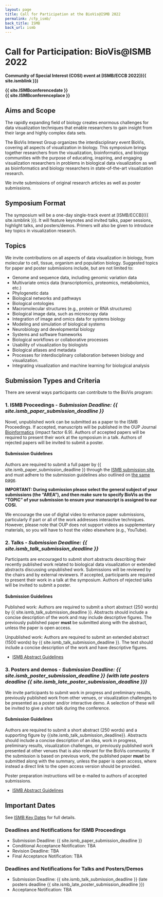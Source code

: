```yaml
---
layout: page
title: Call for Participation at the BioVis@ISMB 2022
permalink: /cfp_ismb/
back_title: ISMB
back_url: ismb
---
```


# Call for Participation: BioVis@ISMB 2022

**Community of Special Interest (COSI) event at [ISMB/ECCB 2022]({{ site.ismblink }})**  

**{{ site.ISMBconferencedate }}  
{{ site.ISMBconferenceplace }}**

## Aims and Scope

The rapidly expanding field of biology creates enormous challenges for data visualization techniques that enable researchers to gain insight from their large and highly complex data sets.

The BioVis Interest Group organizes the interdisciplinary event BioVis, covering all aspects of visualization in biology. This symposium brings together researchers from the visualization, bioinformatics, and biology communities with the purpose of educating, inspiring, and engaging visualization researchers in problems in biological data visualization as well as bioinformatics and biology researchers in state-of-the-art visualization research.

We invite submissions of original research articles as well as poster submissions.

## Symposium Format

The symposium will be a one-day single-track event at [ISMB/ECCB]({{ site.ismblink }}). It will feature keynotes and invited talks, paper sessions, highlight talks, and posters/demos. Primers will also be given to introduce key topics in visualization research.

## Topics

We invite contributions on all aspects of data visualization in biology, from molecular to cell, tissue, organism and population biology. Suggested topics for paper and poster submissions include, but are not limited to:

* Genome and sequence data, including genomic variation data
* Multivariate omics data (transcriptomics, proteomics, metabolomics, etc.)
* Phylogenetic data
* Biological networks and pathways
* Biological ontologies
* Macromolecular structures (e.g., protein or RNA structures)
* Biological image data, such as microscopy data
* Integration of image and omics data for systems biology
* Modeling and simulation of biological systems
* Neurobiology and developmental biology
* Systems and software frameworks
* Biological workflows or collaborative processes
* Usability of visualization by biologists
* Biological atlases and metadata
* Processes for interdisciplinary collaboration between biology and visualization.
* Integrating visualization and machine learning for biological analysis

## Submission Types and Criteria

There are several ways participants can contribute to the BioVis program:

### 1. ISMB Proceedings - *Submission Deadline: {{ site.ismb_paper_submission_deadline }}*

Novel, unpublished work can be submitted as a paper to the ISMB Proceedings. If accepted, manuscripts will be published in the OUP Journal [Bioinformatics](http://bioinformatics.oxfordjournals.org/) (impact factor 6.9). Authors of accepted papers will be required to present their work at the symposium in a talk. Authors of rejected papers will be invited to submit a poster. 

#### Submission Guidelines

Authors are required to submit a full paper by <time>{{ site.ismb_paper_submission_deadline }}</time> through the [ISMB submission site](https://www.iscb.org/ismb2022-submissions/proceedings), and must adhere to the submission guidelines also outlined on [the same page](https://www.iscb.org/ismb2022-submissions/proceedings).

**IMPORTANT: During submission please select the general subject of your submissions (the “AREA”), and then make sure to specify BioVis as the “TOPIC” of your submission to ensure your manuscript is assigned to our COSI.**

We encourage the use of digital video to enhance paper submissions, particularly if part or all of the work addresses interactive techniques. However, please note that OUP does not support videos as supplementary materials, so you will have to host the video elsewhere (e.g., YouTube).


### 2. Talks - *Submission Deadline: {{ site.ismb_talk_submission_deadline }}*

Participants are encouraged to submit short abstracts describing their recently published work related to biological data visualization or extended abstracts discussing unpublished work.  Submissions will be reviewed by the chairs and by external reviewers. If accepted, participants are required to present their work in a talk at the symposium. Authors of rejected talks will be invited to submit a poster.

#### Submission Guidelines

Published work: Authors are required to submit a short abstract (250 words) by <time>{{ site.ismb_talk_submission_deadline }}</time>. Abstracts should include a concise description of the work and may include descriptive figures. The previously published paper **must** be submitted along with the abstract, unless the paper is open access.

Unpublished work: Authors are required to submit an extended abstract (1500 words) by <time>{{ site.ismb_talk_submission_deadline }}</time>.  The text should include a concise description of the work and have descriptive figures.  
* [ISMB Abstract Guidelines](https://www.iscb.org/ismbeccb2022-submit/submit-abstracts)  
<!-- TODO: Check link: * [**ISMB Talk Submission Form**](https://easychair.org/account/signin?l=Qtwki8qv7LdppT3m13DeXL#) (Select Biovis after logging in) -->

### 3. Posters and demos - *Submission Deadline: {{ site.ismb_poster_submission_deadline }} (with late posters deadline {{ site.ismb_late_poster_submission_deadline }})*

We invite participants to submit work in progress and preliminary results, previously published work from other venues, or visualization challenges to be presented as a poster and/or interactive demo. A selection of these will be invited to give a short talk during the conference.

#### Submission Guidelines

Authors are required to submit a short abstract (250 words) and a supporting figure by <time>{{site.ismb_talk_submission_deadline}}</time>.  Abstracts should include a concise description of an idea, work in progress, preliminary results, visualization challenges, or previously published work presented at other venues that is also relevant for the BioVis community. If the submission is based on previous work, the published paper **must** be submitted along with the summary, unless the paper is open access, where instead a direct link to the open access version should be provided.

Poster preparation instructions will be e-mailed to authors of accepted submissions.
* [ISMB Abstract Guidelines](https://www.iscb.org/ismbeccb2022-submit/submit-abstracts)  
<!-- TODO: Check link: * [**ISMB Poster Submission Form**](https://easychair.org/account/signin?l=Qtwki8qv7LdppT3m13DeXL#) (Select Biovis after logging in) -->

## Important Dates

See [ISMB Key Dates](https://www.iscb.org/ismbeccb2022-keydates) for full details.

### Deadlines and Notifications for ISMB Proceedings

* Submission Deadline: <time>{{ site.ismb_paper_submission_deadline }}</time>
* Conditional Acceptance Notification: <time>TBA</time>
* Revision Deadline: <time>TBA</time>
* Final Acceptance Notification: <time>TBA</time>

### Deadlines and Notifications for Talks and Posters/Demos

* Submission Deadline: <time>{{ site.ismb_talk_submission_deadline }}</time> (late posters deadline <time>{{ site.ismb_late_poster_submission_deadline }}</time>)
* Acceptance Notification: <time>TBA</time>
